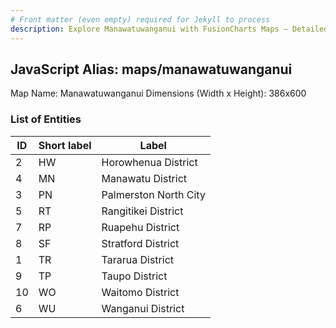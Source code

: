 ```yaml
---
# Front matter (even empty) required for Jekyll to process
description: Explore Manawatuwanganui with FusionCharts Maps – Detailed features for seamless integration. Try now & enhance your data visualization today! 
---
```


## JavaScript Alias: maps/manawatuwanganui

Map Name: Manawatuwanganui
Dimensions (Width x Height): 386x600





### List of Entities

ID | Short label | Label
---|---|---|
2|HW|Horowhenua District
4|MN|Manawatu District
3|PN|Palmerston North City
5|RT|Rangitikei District
7|RP|Ruapehu District
8|SF|Stratford District
1|TR|Tararua District
9|TP|Taupo District
10|WO|Waitomo District
6|WU|Wanganui District

